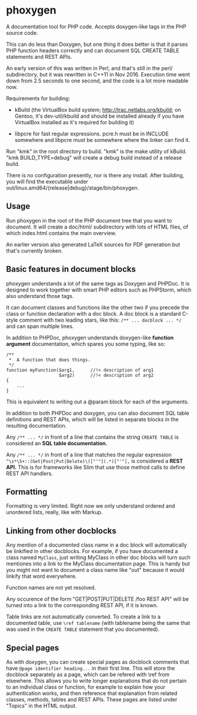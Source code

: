 # phoxygen
A documentation tool for PHP code. Accepts doxygen-like tags in the PHP source code.

This can do less than Doxygen, but one thing it does better is that it parses PHP
function headers correctly and can document SQL CREATE TABLE statements and REST APIs.

An early version of this was written in Perl, and that's still in the perl/ subdirectory,
but it was rewritten in C++11 in Nov 2016. Execution time went down from 2.5 seconds to
one second, and the code is a lot more readable now.

Requirements for building:

 * kBuild (the VirtualBox build system; http://trac.netlabs.org/kbuild; on Gentoo, it's dev-util/kbuild
   and should be installed already if you have VirtualBox installed as it's required for building it)

 * libpcre for fast regular expressions. pcre.h must be in INCLUDE somewhere and libpcre must be
   somewhere where the linker can find it.
 
Run "kmk" in the root directory to build. "kmk" is the make utility of kBuild. "kmk BUILD_TYPE=debug" will
create a debug build instead of a release build.

There is no configuration presently, nor is there any install. After building, you will find the 
executable under out/linux.amd64/{release|debug}/stage/bin/phoxygen.

## Usage

Run phoxygen in the root of the PHP document tree that you want to document. It will create a doc/html/ subdirectory
with lots of HTML files, of which index.html contains the main overview.

An earlier version also generated LaTeX sources for PDF generation but that's currently broken.

## Basic features in document blocks

phoxygen understands a lot of the same tags as Doxygen and PHPDoc. It is designed to work together with smart PHP editors
such as PHPStorm, which also understand those tags.

It can document classes and functions like the other two if you precede the class or function declaration with a doc block.
A doc block is a standard C-style comment with two leading stars, like this: `/** ... docblock ... */` and can span multiple lines.

In addition to PHPDoc, phoxygen understands doxygen-like **function argument** documentation, which spares you some typing, like so:

```
/**
 *  A function that does things.
 */
function myFunction($arg1,      //!< description of arg1
                    $arg2)      //!< description of arg2
{
    ...
}
```

This is equivalent to writing out a @param block for each of the arguments.

In addition to both PHPDoc and doxygen, you can also document SQL table definitions and REST APIs, which will be listed in
separate blocks in the resulting documentation.

Any `/** ... */` in front of a line that contains the string `CREATE TABLE` is considered an **SQL table documentation.**

Any `/** ... */` in front of a line that matches the regular expression `^\s*\S+::(Get|Post|Put|Delete)\(["'"](.*)["'"],`
is considered a **REST API.** This is for frameworks like Slim that use those method calls to define REST API handlers.


## Formatting

Formatting is very limited. Right now we only understand ordered and unordered lists, really, like with Markup.


## Linking from other docblocks

Any mention of a documented class name in a doc block will automatically be linkified in other docblocks. For example,
if you have documented a class named `MyClass`, just writing MyClass in other doc blocks will turn such mentiones into
a link to the MyClass documentation page. This is handy but you might not want to document a class name like "out"
because it would linkify that word everywhere.

Function names are not yet resolved.

Any occurence of the form "GET|POST|PUT|DELETE /foo REST API" will be turned into a link to the corresponding REST API,
if it is known.

Table links are not automatically converted. To create a link to a documented table, use `\ref tablename` (with tablename
being the same that was used in the `CREATE TABLE` statement that you documented).


## Special pages

As with doxygen, you can create special pages as docblock comments that have `@page identifier heading...` in their first
line. This will store the docblock separately as a page, which can be refered with \ref from elsewhere. This allows you
to write longer explanations that do not pertain to an individual class or function, for example to explain how your
authentication works, and then reference that explanation from related classes, methods, tables and REST APIs. These
pages are listed under "Topics" in the HTML output.

